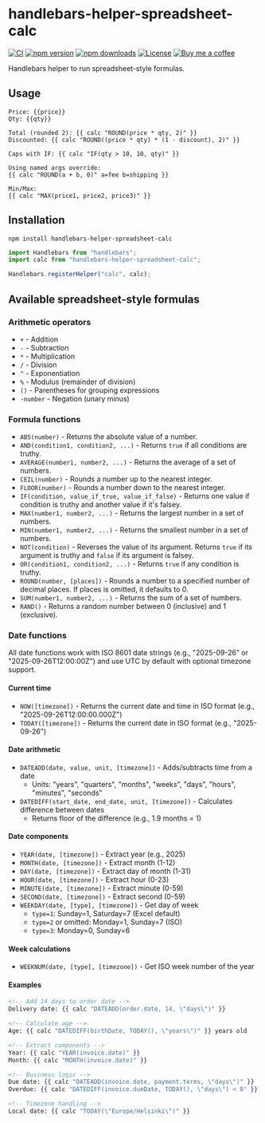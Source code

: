 # handlebars-helper-spreadsheet-calc

[![CI](https://github.com/anttiviljami/handlebars-helper-spreadsheet-calc/workflows/CI/badge.svg)](https://github.com/anttiviljami/handlebars-helper-spreadsheet-calc/actions?query=workflow%3ACI)
[![npm version](https://img.shields.io/npm/v/handlebars-helper-spreadsheet-calc.svg)](https://www.npmjs.com/package/handlebars-helper-spreadsheet-calc)
[![npm downloads](https://img.shields.io/npm/dw/handlebars-helper-spreadsheet-calc)](https://www.npmjs.com/package/handlebars-helper-spreadsheet-calc)
[![License](http://img.shields.io/:license-mit-blue.svg)](https://github.com/anttiviljami/handlebars-helper-spreadsheet-calc/blob/master/LICENSE)
[![Buy me a coffee](https://img.shields.io/badge/donate-buy%20me%20a%20coffee-orange)](https://buymeacoff.ee/anttiviljami)

Handlebars helper to run spreadsheet-style formulas.

## Usage

```
Price: {{price}}
Qty: {{qty}}

Total (rounded 2): {{ calc "ROUND(price * qty, 2)" }}
Discounted: {{ calc "ROUND((price * qty) * (1 - discount), 2)" }}

Caps with IF: {{ calc "IF(qty > 10, 10, qty)" }}

Using named args override:
{{ calc "ROUND(a + b, 0)" a=fee b=shipping }}

Min/Max:
{{ calc "MAX(price1, price2, price3)" }}
```

## Installation

```
npm install handlebars-helper-spreadsheet-calc
```

```js
import Handlebars from "handlebars";
import calc from "handlebars-helper-spreadsheet-calc";

Handlebars.registerHelper("calc", calc);
```

## Available spreadsheet-style formulas

### Arithmetic operators

- `+` - Addition
- `-` - Subtraction
- `*` - Multiplication
- `/` - Division
- `^` - Exponentiation
- `%` - Modulus (remainder of division)
- `()` - Parentheses for grouping expressions
- `-number` - Negation (unary minus)

### Formula functions

- `ABS(number)` - Returns the absolute value of a number.
- `AND(condition1, condition2, ...)` - Returns `true` if all conditions are truthy.
- `AVERAGE(number1, number2, ...)` - Returns the average of a set of numbers.
- `CEIL(number)` - Rounds a number up to the nearest integer.
- `FLOOR(number)` - Rounds a number down to the nearest integer.
- `IF(condition, value_if_true, value_if_false)` - Returns one value if condition is truthy and another value if it's falsey.
- `MAX(number1, number2, ...)` - Returns the largest number in a set of numbers.
- `MIN(number1, number2, ...)` - Returns the smallest number in a set of numbers.
- `NOT(condition)` - Reverses the value of its argument. Returns `true` if its argument is truthy and `false` if its argument is falsey.
- `OR(condition1, condition2, ...)` - Returns `true` if any condition is truthy.
- `ROUND(number, [places])` - Rounds a number to a specified number of decimal places. If places is omitted, it defaults to 0.
- `SUM(number1, number2, ...)` - Returns the sum of a set of numbers.
- `RAND()` - Returns a random number between 0 (inclusive) and 1 (exclusive).

### Date functions

All date functions work with ISO 8601 date strings (e.g., "2025-09-26" or "2025-09-26T12:00:00Z") and use UTC by default with optional timezone support.

#### Current time
- `NOW([timezone])` - Returns the current date and time in ISO format (e.g., "2025-09-26T12:00:00.000Z")
- `TODAY([timezone])` - Returns the current date in ISO format (e.g., "2025-09-26")

#### Date arithmetic
- `DATEADD(date, value, unit, [timezone])` - Adds/subtracts time from a date
  - Units: "years", "quarters", "months", "weeks", "days", "hours", "minutes", "seconds"
- `DATEDIFF(start_date, end_date, unit, [timezone])` - Calculates difference between dates
  - Returns floor of the difference (e.g., 1.9 months = 1)

#### Date components
- `YEAR(date, [timezone])` - Extract year (e.g., 2025)
- `MONTH(date, [timezone])` - Extract month (1-12)
- `DAY(date, [timezone])` - Extract day of month (1-31)
- `HOUR(date, [timezone])` - Extract hour (0-23)
- `MINUTE(date, [timezone])` - Extract minute (0-59)
- `SECOND(date, [timezone])` - Extract second (0-59)
- `WEEKDAY(date, [type], [timezone])` - Get day of week
  - `type=1`: Sunday=1, Saturday=7 (Excel default)
  - `type=2` or omitted: Monday=1, Sunday=7 (ISO)
  - `type=3`: Monday=0, Sunday=6

#### Week calculations
- `WEEKNUM(date, [type], [timezone])` - Get ISO week number of the year

#### Examples

```handlebars
<!-- Add 14 days to order date -->
Delivery date: {{ calc "DATEADD(order.date, 14, \"days\")" }}

<!-- Calculate age -->
Age: {{ calc "DATEDIFF(birthDate, TODAY(), \"years\")" }} years old

<!-- Extract components -->
Year: {{ calc "YEAR(invoice.date)" }}
Month: {{ calc "MONTH(invoice.date)" }}

<!-- Business logic -->
Due date: {{ calc "DATEADD(invoice.date, payment.terms, \"days\")" }}
Overdue: {{ calc "DATEDIFF(invoice.dueDate, TODAY(), \"days\") < 0" }}

<!-- Timezone handling -->
Local date: {{ calc "TODAY(\"Europe/Helsinki\")" }}
```
